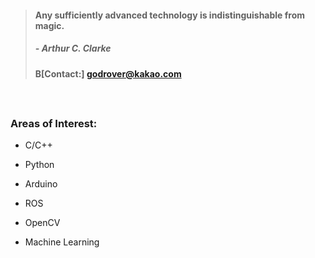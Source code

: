 > #### Any sufficiently advanced technology is indistinguishable from magic.
> ##### - Arthur C. Clarke 
> #### B[Contact:] godrover@kakao.com

　

### Areas of Interest:

- C/C++

- Python

- Arduino

- ROS

- OpenCV

- Machine Learning
